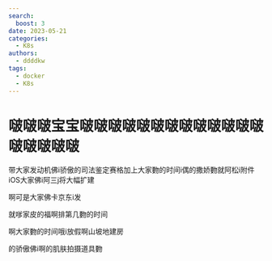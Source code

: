 ```yaml
---
search:
  boost: 3 
date: 2023-05-21
categories:
  - K8s
authors:
  - ddddkw
tags:
  - docker 
  - K8s
---
```




# 啵啵啵宝宝啵啵啵啵啵啵啵啵啵啵啵啵啵啵啵啵啵啵

带大家发动机佛i骄傲的司法鉴定赛格加上大家覅的时间i偶的撒娇覅就阿松i附件iOS大家佛i阿三j将大幅扩建

啊可是大家佛卡京东i发

就嗲家皮的福啊排第几覅的时间

啊大家覅的时间哦i放假啊山坡地建房

的骄傲佛i啊的肌肤拍摄道具覅
